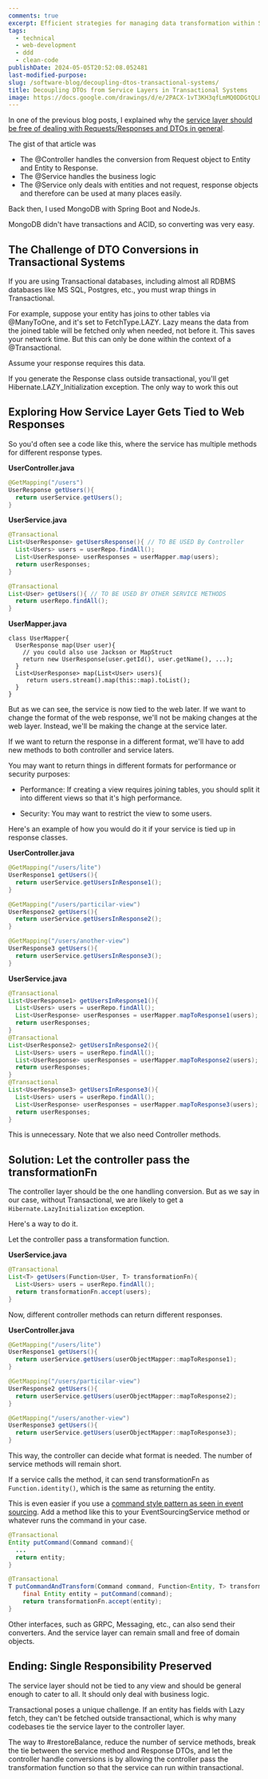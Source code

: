 ```yaml
---
comments: true
excerpt: Efficient strategies for managing data transformation within Spring Boot and RDBMS environments, optimizing response handling and maintaining transactional integrity.
tags:
  - technical
  - web-development
  - ddd
  - clean-code
publishDate: 2024-05-05T20:52:08.052481
last-modified-purpose:
slug: /software-blog/decoupling-dtos-transactional-systems/
title: Decoupling DTOs from Service Layers in Transactional Systems
image: https://docs.google.com/drawings/d/e/2PACX-1vT3KH3qfLmMQ0DDGtQL8uyol8YhCWqBEc1DJxuGJ5vS9gdNxYKf7vkIgb2ETVHrZOocCTJv4kAFDUtU/pub?w=1300&amp;h=740
---
```


In one of the previous blog posts, I explained why the [service layer should be free of dealing with Requests/Responses and DTOs in general](/software-blog/separate-service/).

The gist of that article was

- The @Controller handles the conversion from Request object to Entity and Entity to Response.
- The @Service handles the business logic
- The @Service only deals with entities and not request, response objects and therefore can be used at many places easily.

Back then, I used MongoDB with Spring Boot and NodeJs.

MongoDB didn't have transactions and ACID, so converting was very easy.

## The Challenge of DTO Conversions in Transactional Systems

If you are using Transactional databases, including almost all RDBMS databases like MS SQL, Postgres, etc., you must wrap things in Transactional.

For example, suppose your entity has joins to other tables via @‌ManyToOne, and it's set to FetchType.LAZY. Lazy means the data from the joined table will be fetched only when needed, not before it. This saves your network time. But this can only be done within the context of a @‌Transactional.

Assume your response requires this data.

If you generate the Response class outside transactional, you'll get Hibernate.LAZY_Initialization exception. The only way to work this out

## Exploring How Service Layer Gets Tied to Web Responses

So you'd often see a code like this, where the service has multiple methods for different response types.

**UserController.java**

```java
@GetMapping("/users")
UserResponse getUsers(){
  return userService.getUsers();
}
```

**UserService.java**

```java
@Transactional
List<UserResponse> getUsersResponse(){ // TO BE USED By Controller
  List<Users> users = userRepo.findAll();
  List<UserResponse> userResponses = userMapper.map(users);
  return userResponses;
}

@Transactional
List<User> getUsers(){ // TO BE USED BY OTHER SERVICE METHODS
  return userRepo.findAll();
}
```

**UserMapper.java**

```
class UserMapper{
  UserResponse map(User user){
    // you could also use Jackson or MapStruct
    return new UserResponse(user.getId(), user.getName(), ...);
  }
  List<UserResponse> map(List<User> users){
     return users.stream().map(this::map).toList();
  }
}
```

But as we can see, the service is now tied to the web later. If we want to change the format of the web response, we'll not be making changes at the web layer. Instead, we'll be making the change at the service later.

If we want to return the response in a different format, we'll have to add new methods to both controller and service laters.

You may want to return things in different formats for performance or security purposes:

- Performance: If creating a view requires joining tables, you should split it into different views so that it's high performance.

- Security: You may want to restrict the view to some users.

Here's an example of how you would do it if your service is tied up in response classes.

**UserController.java**

```java
@GetMapping("/users/lite")
UserResponse1 getUsers(){
  return userService.getUsersInResponse1();
}

@GetMapping("/users/particilar-view")
UserResponse2 getUsers(){
  return userService.getUsersInResponse2();
}

@GetMapping("/users/another-view")
UserResponse3 getUsers(){
  return userService.getUsersInResponse3();
}
```

**UserService.java**

```java
@Transactional
List<UserResponse1> getUsersInResponse1(){
  List<Users> users = userRepo.findAll();
  List<UserResponse> userResponses = userMapper.mapToResponse1(users);
  return userResponses;
}
@Transactional
List<UserResponse2> getUsersInResponse2(){
  List<Users> users = userRepo.findAll();
  List<UserResponse> userResponses = userMapper.mapToResponse2(users);
  return userResponses;
}
@Transactional
List<UserResponse3> getUsersInResponse3(){
  List<Users> users = userRepo.findAll();
  List<UserResponse> userResponses = userMapper.mapToResponse3(users);
  return userResponses;
}
```

This is unnecessary. Note that we also need Controller methods.

## Solution: Let the controller pass the transformationFn

The controller layer should be the one handling conversion. But as we say in our case, without Transactional, we are likely to get a `Hibernate.LazyInitialization` exception.

Here's a way to do it.

Let the controller pass a transformation function.

**UserService.java**

```java
@Transactional
List<T> getUsers(Function<User, T> transformationFn){
  List<Users> users = userRepo.findAll();
  return transformationFn.accept(users);
}
```

Now, different controller methods can return different responses.

**UserController.java**

```java
@GetMapping("/users/lite")
UserResponse1 getUsers(){
  return userService.getUsers(userObjectMapper::mapToResponse1);
}

@GetMapping("/users/particilar-view")
UserResponse2 getUsers(){
  return userService.getUsers(userObjectMapper::mapToResponse2);
}

@GetMapping("/users/another-view")
UserResponse3 getUsers(){
  return userService.getUsers(userObjectMapper::mapToResponse3);
}
```

This way, the controller can decide what format is needed. The number of service methods will remain short.

If a service calls the method, it can send transformationFn as `Function.identity()`, which is the same as returning the entity.

This is even easier if you use a [command style pattern as seen in event sourcing](/software-blog/event-sourcing-spring-boot-implementation/). Add a method like this to your EventSourcingService method or whatever runs the command in your case.

```java
@Transactional
Entity putCommand(Command command){
  ...
  return entity;
}

@Transactional
T putCommandAndTransform(Command command, Function<Entity, T> transformaationFn){
    final Entity entity = putCommand(command);
    return transformationFn.accept(entity);
}
```

Other interfaces, such as GRPC, Messaging, etc., can also send their converters. And the service layer can remain small and free of domain objects.

## Ending: Single Responsibility Preserved

The service layer should not be tied to any view and should be general enough to cater to all. It should only deal with business logic.

Transactional poses a unique challenge. If an entity has fields with Lazy fetch, they can't be fetched outside transactional, which is why many codebases tie the service layer to the controller layer.

The way to #restoreBalance, reduce the number of service methods, break the tie between the service method and Response DTOs, and let the controller handle conversions is by allowing the controller pass the transformation function so that the service can run within transactional.
